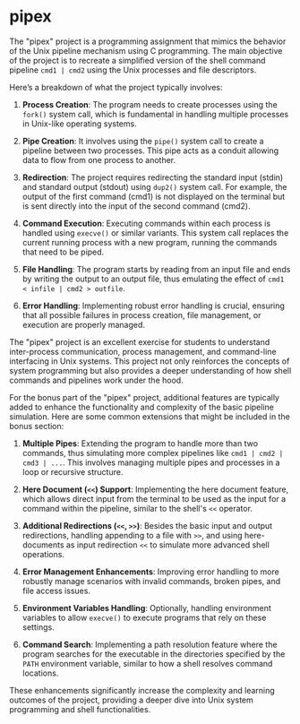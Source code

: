 # pipex

The "pipex" project is a programming assignment that mimics the behavior of the Unix pipeline mechanism using C programming. The main objective of the project is to recreate a simplified version of the shell command pipeline `cmd1 | cmd2` using the Unix processes and file descriptors.

Here’s a breakdown of what the project typically involves:

1. **Process Creation**: The program needs to create processes using the `fork()` system call, which is fundamental in handling multiple processes in Unix-like operating systems.

2. **Pipe Creation**: It involves using the `pipe()` system call to create a pipeline between two processes. This pipe acts as a conduit allowing data to flow from one process to another.

3. **Redirection**: The project requires redirecting the standard input (stdin) and standard output (stdout) using `dup2()` system call. For example, the output of the first command (cmd1) is not displayed on the terminal but is sent directly into the input of the second command (cmd2).

4. **Command Execution**: Executing commands within each process is handled using `execve()` or similar variants. This system call replaces the current running process with a new program, running the commands that need to be piped.

5. **File Handling**: The program starts by reading from an input file and ends by writing the output to an output file, thus emulating the effect of `cmd1 < infile | cmd2 > outfile`.

6. **Error Handling**: Implementing robust error handling is crucial, ensuring that all possible failures in process creation, file management, or execution are properly managed.

The "pipex" project is an excellent exercise for students to understand inter-process communication, process management, and command-line interfacing in Unix systems. This project not only reinforces the concepts of system programming but also provides a deeper understanding of how shell commands and pipelines work under the hood.

For the bonus part of the "pipex" project, additional features are typically added to enhance the functionality and complexity of the basic pipeline simulation. Here are some common extensions that might be included in the bonus section:

1. **Multiple Pipes**: Extending the program to handle more than two commands, thus simulating more complex pipelines like `cmd1 | cmd2 | cmd3 | ...`. This involves managing multiple pipes and processes in a loop or recursive structure.

2. **Here Document (`<<`) Support**: Implementing the here document feature, which allows direct input from the terminal to be used as the input for a command within the pipeline, similar to the shell's `<<` operator.

3. **Additional Redirections (`<<`, `>>`)**: Besides the basic input and output redirections, handling appending to a file with `>>`, and using here-documents as input redirection `<<` to simulate more advanced shell operations.

4. **Error Management Enhancements**: Improving error handling to more robustly manage scenarios with invalid commands, broken pipes, and file access issues.

5. **Environment Variables Handling**: Optionally, handling environment variables to allow `execve()` to execute programs that rely on these settings.

6. **Command Search**: Implementing a path resolution feature where the program searches for the executable in the directories specified by the `PATH` environment variable, similar to how a shell resolves command locations.

These enhancements significantly increase the complexity and learning outcomes of the project, providing a deeper dive into Unix system programming and shell functionalities.
